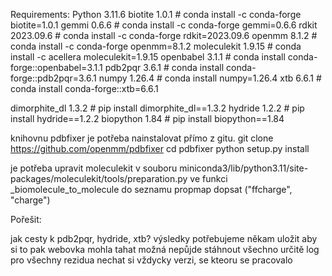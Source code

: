 Requirements:
Python 3.11.6
biotite 1.0.1         # conda install -c conda-forge biotite=1.0.1
gemmi 0.6.6           # conda install -c conda-forge gemmi=0.6.6
rdkit 2023.09.6       # conda install -c conda-forge rdkit=2023.09.6
openmm 8.1.2          # conda install -c conda-forge openmm=8.1.2
moleculekit 1.9.15    # conda install -c acellera moleculekit=1.9.15
openbabel 3.1.1       # conda install conda-forge::openbabel=3.1.1
pdb2pqr 3.6.1         # conda install conda-forge::pdb2pqr=3.6.1
numpy 1.26.4          # conda install numpy=1.26.4
xtb 6.6.1             # conda install conda-forge::xtb=6.6.1

dimorphite_dl 1.3.2   # pip install dimorphite_dl==1.3.2
hydride 1.2.2         # pip install hydride==1.2.2
biopython 1.84        # pip install biopython==1.84


knihovnu pdbfixer je potřeba nainstalovat přímo z gitu. 
git clone https://github.com/openmm/pdbfixer
cd pdbfixer
python setup.py install

je potřeba upravit moleculekit
v souboru miniconda3/lib/python3.11/site-packages/moleculekit/tools/preparation.py 
ve funkci _biomolecule_to_molecule do seznamu propmap dopsat ("ffcharge", "charge")


Pořešit:

jak cesty k pdb2pqr, hydride, xtb?
výsledky potřebujeme někam uložit aby si to pak webovka mohla tahat
možná nepůjde stáhnout všechno
určitě log pro všechny rezidua
nechat si vždycky verzi, se kteoru se pracovalo
